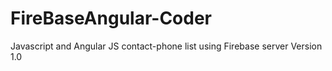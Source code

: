 # FireBaseAngular-Coder
Javascript and Angular JS contact-phone list using Firebase server Version 1.0 

